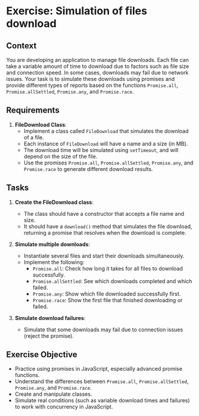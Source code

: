 # Exercise: Simulation of files download

## Context

You are developing an application to manage file downloads. Each file can take a variable amount of time to download due to factors such as file size and connection speed. In some cases, downloads may fail due to network issues. Your task is to simulate these downloads using promises and provide different types of reports based on the functions `Promise.all`, `Promise.allSettled`, `Promise.any`, and `Promise.race`.

## Requirements

1. **FileDownload Class**:
    - Implement a class called `FileDownload` that simulates the download of a file.
    - Each instance of `FileDownload` will have a name and a size (in MB).
    - The download time will be simulated using `setTimeout`, and will depend on the size of the file.
    - Use the promises `Promise.all`, `Promise.allSettled`, `Promise.any`, and `Promise.race` to generate different download results.

## Tasks

1. **Create the FileDownload class**:
    - The class should have a constructor that accepts a file name and size.
    - It should have a `download()` method that simulates the file download, returning a promise that resolves when the download is complete.

2. **Simulate multiple downloads**:
    - Instantiate several files and start their downloads simultaneously.
    - Implement the following:
        - `Promise.all`: Check how long it takes for all files to download successfully.
        - `Promise.allSettled`: See which downloads completed and which failed.
        - `Promise.any`: Show which file downloaded successfully first.
        - `Promise.race`: Show the first file that finished downloading or failed.

3. **Simulate download failures**:
    - Simulate that some downloads may fail due to connection issues (reject the promise).

## Exercise Objective

- Practice using promises in JavaScript, especially advanced promise functions.
- Understand the differences between `Promise.all`, `Promise.allSettled`, `Promise.any`, and `Promise.race`.
- Create and manipulate classes.
- Simulate real conditions (such as variable download times and failures) to work with concurrency in JavaScript.

